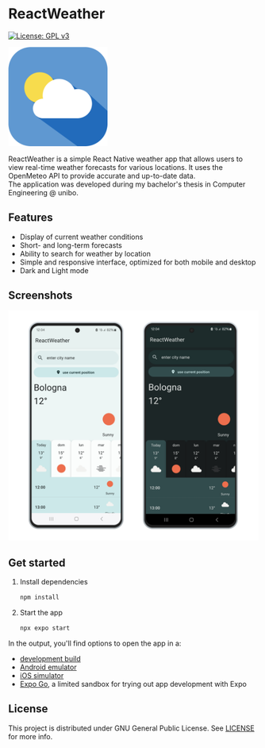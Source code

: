 
# ReactWeather

[![License: GPL v3](https://img.shields.io/badge/License-GPLv3-blue.svg)](https://www.gnu.org/licenses/gpl-3.0)

<img src="/assets/icon.png" alt="icon" width="200"/>

ReactWeather is a simple React Native weather app that allows users to view real-time weather forecasts for various locations. It uses the OpenMeteo API to provide accurate and up-to-date data.\
The application was developed during my bachelor's thesis in Computer Engineering @ unibo.

## Features

- Display of current weather conditions
- Short- and long-term forecasts
- Ability to search for weather by location
- Simple and responsive interface, optimized for both mobile and desktop
- Dark and Light mode

## Screenshots

![screenshot](/react-weather-screenshot-transparent.png?raw=true "The app in Light and Dark mode")

## Get started

1. Install dependencies

   ```bash
   npm install
   ```

2. Start the app

   ```bash
   npx expo start
   ```

In the output, you'll find options to open the app in a:

- [development build](https://docs.expo.dev/develop/development-builds/introduction/)
- [Android emulator](https://docs.expo.dev/workflow/android-studio-emulator/)
- [iOS simulator](https://docs.expo.dev/workflow/ios-simulator/)
- [Expo Go](https://expo.dev/go), a limited sandbox for trying out app development with Expo

## License

This project is distributed under GNU General Public License. See [LICENSE](LICENSE) for more info.
